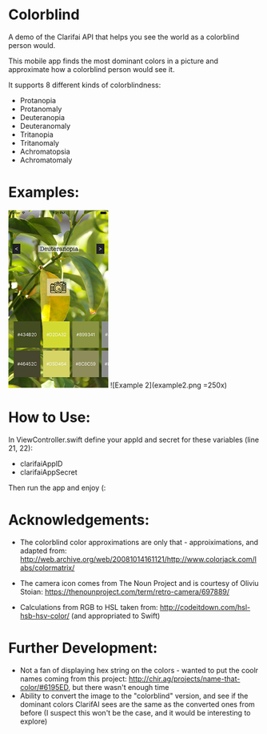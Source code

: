 # Colorblind
A demo of the Clarifai API that helps you see the world as a colorblind person would.

This mobile app finds the most dominant colors in a picture and approximate how a colorblind person would see it.

It supports 8 different kinds of colorblindness:
* Protanopia
* Protanomaly
* Deuteranopia
* Deuteranomaly
* Tritanopia
* Tritanomaly
* Achromatopsia
* Achromatomaly

# Examples:
<img src="example1.png" alt="Drawing" style="width: 200px;"/>
![Example 2](example2.png =250x)

# How to Use:
In ViewController.swift define your appId and secret for these variables (line 21, 22):
* clarifaiAppID
* clarifaiAppSecret

Then run the app and enjoy (:

# Acknowledgements:
* The colorblind color approximations are only that - approiximations, and adapted from: http://web.archive.org/web/20081014161121/http://www.colorjack.com/labs/colormatrix/

* The camera icon comes from The Noun Project and is courtesy of Oliviu Stoian: https://thenounproject.com/term/retro-camera/697889/

* Calculations from RGB to HSL taken from: http://codeitdown.com/hsl-hsb-hsv-color/ (and appropriated to Swift)

# Further Development:
* Not a fan of displaying hex string on the colors - wanted to put the coolr names coming from this project: http://chir.ag/projects/name-that-color/#6195ED, but there wasn't enough time
* Ability to convert the image to the "colorblind" version, and see if the dominant colors ClarifAI sees are the same as the converted ones from before (I suspect this won't be the case, and it would be interesting to explore)
